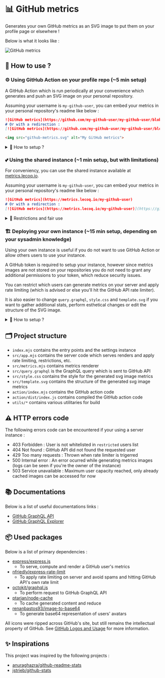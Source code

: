 # 📊 GitHub metrics

Generates your own GitHub metrics as an SVG image to put them on your profile page or elsewhere !

Below is what it looks like :

![GitHub metrics](https://github.com/lowlighter/lowlighter/blob/master/github-metrics.svg)

## 📜 How to use ?

### ⚙️ Using GitHub Action on your profile repo (~5 min setup)

A GitHub Action which is run periodically at your convenience which generates and push an SVG image on your personal repository.

Assuming your username is `my-github-user`, you can embed your metrics in your personal repository's readme like below :
```markdown
![GitHub metrics](https://github.com/my-github-user/my-github-user/blob/master/github-metrics.svg)
# Or with a redirection :  
[![GitHub metrics](https://github.com/my-github-user/my-github-user/blob/master/github-metrics.svg)](https://github.com/my-github-user/my-github-user)
```
```html
<img src="github-metrics.svg" alt="My GitHub metrics">
```

<details>
<summary>💬 How to setup ?</summary>

### 1. Create a GitHub token

In your account settings, go to `Developer settings` and select `Personal access tokens` to create a new token.

You'll need to create a token with the `public_repo` right so this GitHub Action has enough permissions to push the updated SVG metrics on your personal repository.

![Create a GitHub token](https://github.com/lowlighter/metrics/blob/master/docs/imgs/personal_token.png)

### 2. Put your GitHub token in your personal repository secrets

Go to the `Settings` of your personal repository to create a new secret and paste your GitHub token here with the name `METRICS_TOKEN`.

![Setup secret](https://github.com/lowlighter/metrics/blob/master/docs/imgs/repo_secrets.png)

### 3. Create a new GitHub Action workflow on your personal repo

Go to the `Actions` of your personal repository and create a new workflow.

Paste the following and don't forget to put your GitHub username.
```yaml
name: GitHub metrics as SVG image
on:
  # Update metrics each 15 minutes. Edit this if you want to increase/decrease frequency
  # Note that GitHub image cache (5-15 minutes) still apply so it is useless to set less than this, you're image won't be refreshed
  schedule: [{cron: "*/15 * * * *"}]
  # Add this if you want to force update each time you commit on master branch
  push: {branches: "master"}
jobs:
  github-metrics:
    runs-on: ubuntu-latest
    steps:
      - uses: lowlighter/metrics@latest
        # This line will prevent this GitHub action from running when it is updated by itself if you enabled trigger on master branch
        if: "!contains(github.event.head_commit.message, '[Skip GitHub Action]')"
        with:
          # Your GitHub token ("public_repo" is required to allow this action to update the metrics SVG image)
          token: ${{ secrets.METRICS_TOKEN }}
          # Your GitHub user name
          user: my-github-user
```

On each run, a new SVG image will be generated and committed to your repository.
Note that this will virtually increase your commits stats, so you could use a bot account instead.

![Action update](https://github.com/lowlighter/metrics/blob/master/docs/imgs/action_update.png)

# 4. Embed the link into your README.md

Edit your README.md on your repository and link it your image :

```markdown
![GitHub metrics](https://github.com/my-github-user/my-github-user/blob/master/github-metrics.svg)
```

</details>

### 💕 Using the shared instance (~1 min setup, but with limitations)

For conveniency, you can use the shared instance available at [metrics.lecoq.io](https://metrics.lecoq.io).

Assuming your username is `my-github-user`, you can embed your metrics in your personal repository's readme like below :
```markdown
![GitHub metrics](https://metrics.lecoq.io/my-github-user)
# Or with a redirection :  
[![GitHub metrics](https://metrics.lecoq.io/my-github-user)](https://github.com/my-github-user/my-github-user)
```

<details>
<summary>💬 Restrictions and fair use</summary>

Since GitHub API has rate limitations and to avoid abuse, the shared instance has the following limitations :
  * Images are cached for 1 day (meaning that your metrics won't be updated until the next day)
  * A maximum of 1000 users can use this service
  * You're limited to 3 requests per hour (cached metrics are not counted)

You should consider deploying your own instance or use GitHub Action if you're planning using this service.

</details>

### 🏗️ Deploying your own instance (~15 min setup, depending on your sysadmin knowledge)

Using your own instance is useful if you do not want to use GitHub Action or allow others users to use your instance.

A GitHub token is required to setup your instance, however since metrics images are not stored on your repositories you do not need to grant any additional permissions to your token, which reduce security issues.

You can restrict which users can generate metrics on your server and apply rate limiting (which is advised or else you'll hit the GitHub API rate limiter).

It is also easier to change `query.graphql`, `style.css` and `template.svg` if you want to gather additional stats, perform esthetical changes or edit the structure of the SVG image.


<details>
<summary>💬 How to setup ?</summary>

### 0. Prepare your server

You'll need to have a server at your disposal where you can install and configure stuff.

### 1. Create a GitHub token

In your account settings, go to `Developer settings` and select `Personal access tokens` to create a new token.

As explained above, you do not need to grant additional permissions to the token.

![Create a GitHub token](https://github.com/lowlighter/metrics/blob/master/docs/imgs/personal_token_alt.png)

### 2. Install the dependancies

Connect to your server.

You'll need [NodeJS](https://nodejs.org/en/) (the latter version is better, for reference this was tested on v14.9.0).

Clone the repository

```shell
git clone https://github.com/lowlighter/metrics.git
```

Go inside project and install dependancies :
```shell
cd metrics/
npm install
```

Copy `settings.example.json` to `settings.json`
```shell
cp settings.example.json settings.json
```

### 3. Configure your instance

Open and edit `settings.json` to configure your instance.

```javascript
{
  //Your GitHub API token
    "token":"****************************************",

  //The optionals parameters below allows you to avoid reaching the GitHub API rate limitation

    //A set of whitelisted users which can generate metrics on your instance
    //Leave empty or undefined to disable
    //Defaults to unrestricted
      "restricted":["my-github-user"],

    //Lifetime of each generated metrics
    //If an user's metrics are requested while lifetime is still up, a cached version will be served
    //Defaults to 60 minutes
      "cached":3600000,

    //Maximum simultaneous number of user which can be cached
    //When this limit is reached, new users will receive a 503 error
    //Defaults to 0 (unlimited)
      "maxusers":0,

    //Rate limiter
    //See https://www.npmjs.com/package/express-rate-limit
    //Disabled by default
      "ratelimiter":{
        "windowMs":60000,
        "max":100
      },

  //Port on which your instance listen
  //Defaults to 3000
    "port":3000,

  //Debug mode
  //When enabled, "query.graphql", "style.css" and "template.svg" will be reloaded at each request
  //Cache will be disabled
  //This is intendend for easier development which allows to see your changes quickly
  //Defaults to false
    "debug":false,
}
```

### 4. Start your instance

Run the following command to start your instance :
```shell
npm start
```

Open your browser and test your instance :
```shell
http://localhost:3000/my-github-user
```

### 5. Setup as service on your instance (optional)

You should consider using a service to run your instance.
It will allow to restart automatically on crash and on boot.

Create a new file in `/etc/systemd/system` :
```shell
vi /etc/systemd/system/github_metrics.service
```

Paste the following and edit it with the correct paths :
```
[Unit]
Description=GitHub metrics
After=network-online.target
Wants=network-online.target

[Service]
Type=simple
WorkingDirectory=/path/to/metrics
ExecStart=/usr/bin/node /path/to/metrics/index.mjs

[Install]
WantedBy=multi-user.target
```

Reload services, enable it and start it :
```shell
systemctl daemon-reload
systemctl enable github_metrics
systemctl start github_metrics
```

Check if your service is up and running :
```shell
systemctl status github_metrics
```

# 6. Embed the link into your README.md

Edit your README.md on your repository and link it your image :

```markdown
![GitHub metrics](https://my-personal-domain.com/my-github-user)
```

</details>

## 🗂️ Project structure

* `index.mjs` contains the entry points and the settings instance
* `src/app.mjs` contains the server code which serves renders and apply rate limiting, restrictions, etc.
* `src/metrics.mjs` contains metrics renderer
* `src/query.graphql` is the GraphQL query which is sent to GitHub API
* `src/style.css` contains the style for the generated svg image metrics
* `src/template.svg` contains the structure of the generated svg image metrics
* `action/index.mjs` contains the GitHub action code
* `action/dist/index.js` contains compiled the GitHub action code
* `utils/*` contains various utilitaries for build

## ⚠️ HTTP errors code

The following errors code can be encountered if your using a server instance :

* 403 Forbidden : User is not whitelisted in `restricted` users list
* 404 Not found : GitHub API did not found the requested user
* 429 Too many requests : Thrown when rate limiter is trigerred
* 500 Internal error : An error ocurred while generating metrics images (logs can be seen if you're the owner of the instance)
* 503 Service unavailable : Maximum user capacity reached, only already cached images can be accessed for now

## 📚 Documentations

Below is a list of useful documentations links :

* [GitHub GraphQL API](https://docs.github.com/en/graphql)
* [GitHub GraphQL Explorer](https://developer.github.com/v4/explorer/)

## 📦 Used packages

Below is a list of primary dependencies :

* [express/express.js](https://github.com/expressjs/express)
  * To serve, compute and render a GitHub user's metrics
* [nfriedly/express-rate-limit](https://github.com/nfriedly/express-rate-limit)
  * To apply rate limiting on server and avoid spams and hitting GitHub API's own rate limit
* [octokit/graphql.js](https://github.com/octokit/graphql.js/)
  * To perform request to GitHub GraphQL API
* [ptarjan/node-cache](https://github.com/ptarjan/node-cache)
  * To cache generated content and reduce
* [renanbastos93/image-to-base64](https://github.com/renanbastos93/image-to-base64)
  * To generate base64 representation of users' avatars

All icons were ripped across GitHub's site, but still remains the intellectual property of GitHub.
See [GitHub Logos and Usage](https://github.com/logos) for more information.

## ✨ Inspirations

This project was inspired by the following projects :

* [anuraghazra/github-readme-stats](https://github.com/anuraghazra/github-readme-stats)
* [jstrieb/github-stats](https://github.com/jstrieb/github-stats)
